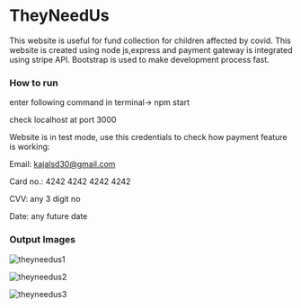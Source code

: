 # TheyNeedUs
This website is useful for fund collection for children affected by covid.
This website is created using node js,express and payment gateway is integrated using stripe API.
Bootstrap is used to make development process fast.


### How to run
enter following command in terminal->
npm start

check localhost at port 3000


Website is in test mode, use this credentials to check how payment feature  is working:


Email: kajalsd30@gmail.com

Card no.:  4242 4242 4242 4242

CVV: any 3 digit no

Date: any future date


### Output Images
![theyneedus1](https://user-images.githubusercontent.com/86515122/216045185-30b241e0-b92d-484c-9736-9be5c8685c17.png)


![theyneedus2](https://user-images.githubusercontent.com/86515122/216045212-ceb47ce6-fbe0-49fc-94ae-d55e935b4c7a.png)


![theyneedus3](https://user-images.githubusercontent.com/86515122/216045249-4fd874c7-2fdb-46ab-8967-cab747b53e31.png)
